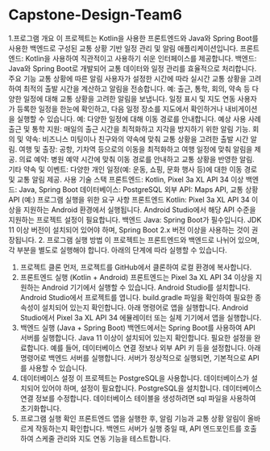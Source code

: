 # Capstone-Design-Team6
1.프로그램 개요
이 프로젝트는 Kotlin을 사용한 프론트엔드와 Java와 Spring Boot를 사용한 백엔드로 구성된 교통 상황 기반 일정 관리 및 알림 애플리케이션입니다.
프론트엔드: Kotlin을 사용하여 직관적이고 사용하기 쉬운 인터페이스를 제공합니다.
백엔드: Java와 Spring Boot로 개발되어 교통 데이터와 일정 관리를 효율적으로 처리합니다.
주요 기능
교통 상황에 따른 알림
사용자가 설정한 시간에 따라 실시간 교통 상황을 고려하여 최적의 출발 시간을 계산하고 알림을 전송합니다.
예: 출근, 통학, 회의, 약속 등 다양한 일정에 대해 교통 상황을 고려한 알림을 보냅니다.
일정 표시 및 지도 연동
사용자가 등록한 일정을 한눈에 확인하고, 다음 일정 장소를 지도에서 확인하거나 내비게이션을 실행할 수 있습니다.
예: 다양한 일정에 대해 이동 경로를 안내합니다.
예상 사용 사례
출근 및 통학 지원: 매일의 출근 시간을 최적화하고 지각을 방지하기 위한 알림 기능.
회의 및 약속: 비즈니스 미팅이나 친구와의 약속에 맞춰 교통 상황을 고려한 출발 시간 알림.
여행 및 출장: 공항, 기차역 등으로의 이동을 최적화하고 여행 일정에 맞춰 알림을 제공.
의료 예약: 병원 예약 시간에 맞춰 이동 경로를 안내하고 교통 상황을 반영한 알림.
기타 약속 및 이벤트: 다양한 개인 일정(예: 운동, 쇼핑, 문화 행사 등)에 대한 이동 경로 및 교통 알림 제공.
사용 기술 스택
프론트엔드: Kotlin, Pixel 3a XL API 34 이상
백엔드: Java, Spring Boot
데이터베이스: PostgreSQL
외부 API: Maps API, 교통 상황 API (예:)
프로그램 실행을 위한 요구 사항
프론트엔드
Kotlin: Pixel 3a XL API 34 이상을 지원하는 Android 환경에서 실행됩니다.
Android Studio에서 해당 API 수준을 지원하는 프로젝트 설정이 필요합니다.
백엔드
Java: Spring Boot가 필수입니다.
JDK 11 이상 버전이 설치되어 있어야 하며, Spring Boot 2.x 버전 이상을 사용하는 것이 권장됩니다.
2. 프로그램 실행 방법
이 프로젝트는 프론트엔드와 백엔드로 나뉘어 있으며, 각 부분을 별도로 실행해야 합니다. 아래의 단계에 따라 실행할 수 있습니다.
1. 프로젝트 클론
먼저, 프로젝트를 GitHub에서 클론하여 로컬 환경에 복사합니다.
2. 프론트엔드 실행 (Kotlin + Android)
프론트엔드는 Pixel 3a XL API 34 이상을 지원하는 Android 기기에서 실행할 수 있습니다.
Android Studio를 설치합니다.
Android Studio에서 프로젝트를 엽니다.
build.gradle 파일을 확인하여 필요한 종속성이 설치되어 있는지 확인합니다.
아래 명령어로 앱을 실행합니다.
Android Studio에서 Pixel 3a XL API 34 에뮬레이터 또는 실제 기기에서 앱을 실행합니다.
3. 백엔드 실행 (Java + Spring Boot)
백엔드에서는 Spring Boot를 사용하여 API 서버를 실행합니다.
Java 11 이상이 설치되어 있는지 확인합니다.
필요한 설정을 완료합니다. 예를 들어, 데이터베이스 연결 정보나 외부 API 키 등을 설정합니다.
아래 명령어로 백엔드 서버를 실행합니다.
서버가 정상적으로 실행되면, 기본적으로 API를 사용할 수 있습니다.
4. 데이터베이스 설정
이 프로젝트는 PostgreSQL을 사용합니다. 데이터베이스가 설치되어 있어야 하며, 설정이 필요합니다.
PostgreSQL을 설치합니다.
데이터베이스 연결 정보를 수정합니다. 
데이터베이스 테이블을 생성하려면 sql 파일을 사용하여 초기화합니다.
5. 프로그램 실행 확인
프론트엔드 앱을 실행한 후, 알림 기능과 교통 상황 알림이 올바르게 작동하는지 확인합니다.
백엔드 서버가 실행 중일 때, API 엔드포인트를 호출하여 스케줄 관리와 지도 연동 기능을 테스트합니다.
